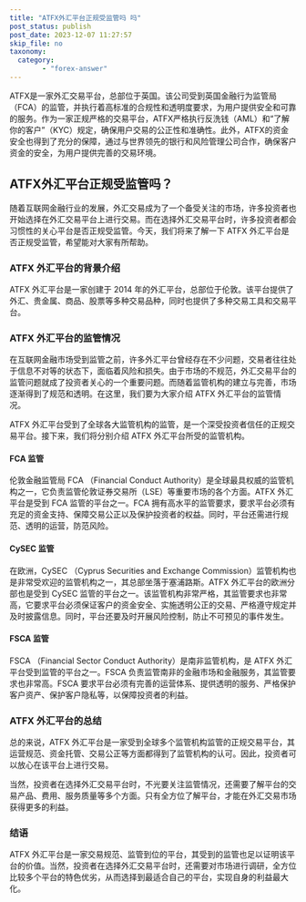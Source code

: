 ```yaml
---
title: "ATFX外汇平台正规受监管吗 吗"
post_status: publish
post_date: 2023-12-07 11:27:57
skip_file: no
taxonomy:
  category:
        - "forex-answer"
---
```


ATFX是一家外汇交易平台，总部位于英国。该公司受到英国金融行为监管局（FCA）的监管，并执行着高标准的合规性和透明度要求，为用户提供安全和可靠的服务。作为一家正规严格的交易平台，ATFX严格执行反洗钱（AML）和“了解你的客户”（KYC）规定，确保用户交易的公正性和准确性。此外，ATFX的资金安全也得到了充分的保障，通过与世界领先的银行和风险管理公司合作，确保客户资金的安全，为用户提供完善的交易环境。

## ATFX外汇平台正规受监管吗？

随着互联网金融行业的发展，外汇交易成为了一个备受关注的市场，许多投资者也开始选择在外汇交易平台上进行交易。而在选择外汇交易平台时，许多投资者都会习惯性的关心平台是否正规受监管。今天，我们将来了解一下 ATFX 外汇平台是否正规受监管，希望能对大家有所帮助。

### ATFX 外汇平台的背景介绍

ATFX 外汇平台是一家创建于 2014 年的外汇平台，总部位于伦敦。该平台提供了外汇、贵金属、商品、股票等多种交易品种，同时也提供了多种交易工具和交易平台。

### ATFX 外汇平台的监管情况

在互联网金融市场受到监管之前，许多外汇平台曾经存在不少问题，交易者往往处于信息不对等的状态下，面临着风险和损失。由于市场的不规范，外汇交易平台的监管问题就成了投资者关心的一个重要问题。而随着监管机构的建立与完善，市场逐渐得到了规范和透明。在这里，我们要为大家介绍 ATFX 外汇平台的监管情况。

ATFX 外汇平台受到了全球各大监管机构的监管，是一个深受投资者信任的正规交易平台。接下来，我们将分别介绍 ATFX 外汇平台所受的监管机构。

#### FCA 监管

伦敦金融监管局 FCA （Financial Conduct Authority）是全球最具权威的监管机构之一，它负责监管伦敦证券交易所（LSE）等重要市场的各个方面。ATFX 外汇平台是受到 FCA 监管的平台之一。FCA 拥有高水平的监管要求，要求平台必须有充足的资金支持、保障交易公正以及保护投资者的权益。同时，平台还需进行规范、透明的运营，防范风险。

#### CySEC 监管

在欧洲，CySEC （Cyprus Securities and Exchange Commission）监管机构也是非常受欢迎的监管机构之一，其总部坐落于塞浦路斯。ATFX 外汇平台的欧洲分部也是受到 CySEC 监管的平台之一。该监管机构非常严格，其监管要求也非常高，它要求平台必须保证客户的资金安全、实施透明公正的交易、严格遵守规定并及时披露信息。同时，平台还要及时开展风险控制，防止不可预见的事件发生。

#### FSCA 监管

FSCA （Financial Sector Conduct Authority）是南非监管机构，是 ATFX 外汇平台受到监管的平台之一。FSCA 负责监管南非的金融市场和金融服务，其监管要求也非常高。FSCA 要求平台必须有完善的运营体系、提供透明的服务、严格保护客户资产、保护客户隐私等，以保障投资者的利益。

### ATFX 外汇平台的总结

总的来说，ATFX 外汇平台是一家受到全球多个监管机构监管的正规交易平台，其运营规范、资金托管、交易公正等方面都得到了监管机构的认可。因此，投资者可以放心在该平台上进行交易。

当然，投资者在选择外汇交易平台时，不光要关注监管情况，还需要了解平台的交易产品、费用、服务质量等多个方面。只有全方位了解平台，才能在外汇交易市场获得更多的利益。

### 结语

ATFX 外汇平台是一家交易规范、监管到位的平台，其受到的监管也足以证明该平台的价值。当然，投资者在选择外汇交易平台时，还需要对市场进行调研，全方位比较多个平台的特色优劣，从而选择到最适合自己的平台，实现自身的利益最大化。